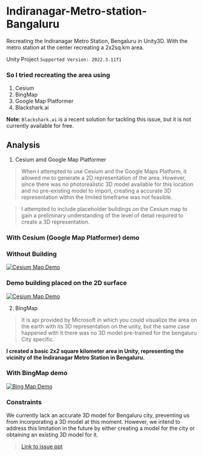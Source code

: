 # Indiranagar-Metro-station-Bangaluru
Recreating the Indiranagar Metro Station, Bengaluru in Unity3D. With the metro station at the center recreating a 2x2sq.km area.

Unity Project `Supported Version: 2022.3.11f1`

### So I tried recreating the area using 
1. Cesium
2. BingMap
3. Google Map Platformer
4. Blackshark.ai

**Note**: `Blackshark.ai` is a recent solution for tackling this issue, but it is not currently available for free.

## Analysis 
1. Cesium amd Google Map Platformer 
> When I attempted to use Cesium and the Google Maps Platform, it allowed me to generate a 2D representation of the area. However, since there was no photorealistic 3D model available for this location and no pre-existing model to import, creating a accurate 3D representation within the limited timeframe was not feasible.

> I attempted to include placeholder buildings on the Cesium map to gain a preliminary understanding of the level of detail required to create a 3D representation.

### With Cesium (Google Map Platformer) demo 
### Without Building 
[![Cesium Map Demo](https://img.youtube.com/vi/clcWNpJStY8/0.jpg)](https://youtu.be/clcWNpJStY8)

### Demo building placed on the 2D surface
[![Cesium Map Demo](https://img.youtube.com/vi/587E1N5nkgc/0.jpg)](https://youtu.be/587E1N5nkgc)

2. BingMap
> It is api provided by Microsoft in which you could visualize the area on the earth with its 3D representation on the unity, but the same case happened with it there was no 3D model pre-trained for the bengaluru City specific.

**I created a basic 2x2 square kilometer area in Unity, representing the vicinity of the Indiranagar Metro Station in Bengaluru.**
### With BingMap demo
[![Bing Map Demo](https://img.youtube.com/vi/bBd5wqDNdCE/0.jpg)](https://youtu.be/bBd5wqDNdCE)

### Constraints
We currently lack an accurate 3D model for Bengaluru city, preventing us from incorporating a 3D model at this moment. However, we intend to address this limitation in the future by either creating a model for the city or obtaining an existing 3D model for it.
> [Link to issue ppt](https://docs.google.com/presentation/d/1XHlq1IQLpiWZZtciBZc6Odj5BViFqH3_D1bKcpmzPZ8/edit?usp=sharing)
